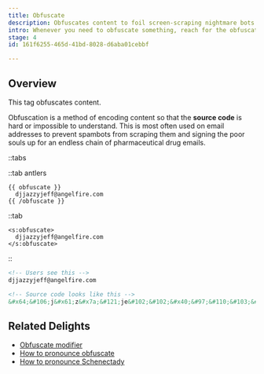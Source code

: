 ```yaml
---
title: Obfuscate
description: Obfuscates content to foil screen-scraping nightmare bots from hell
intro: Whenever you need to obfuscate something, reach for the obfuscate tag. It's an obfuscating good time.
stage: 4
id: 161f6255-465d-41bd-8028-d6aba01cebbf

---
```

## Overview

This tag obfuscates content.

Obfuscation is a method of encoding content so that the **source code** is hard or impossible to understand. This is most often used on email addresses to prevent spambots from scraping them and signing the poor souls up for an endless chain of pharmaceutical drug emails.

::tabs

::tab antlers
```antlers
{{ obfuscate }}
  djjazzyjeff@angelfire.com
{{ /obfuscate }}
```
::tab
```blade
<s:obfuscate>
  djjazzyjeff@angelfire.com
</s:obfuscate>
```
::

```html
<!-- Users see this -->
djjazzyjeff@angelfire.com

<!-- Source code looks like this -->
&#x64;&#106;j&#x61;z&#x7a;&#121;je&#102;&#102;&#x40;&#97;&#110;&#103;&#x65;&#x6c;f&#x69;&#114;&#x65;&#x2e;&#x63;&#x6f;&#x6d;
```

## Related Delights

- [Obfuscate modifier](/modifiers/obfuscate)
- [How to pronounce obfuscate](https://www.youtube.com/watch?v=zaEg0gziFiU)
- [How to pronounce Schenectady](https://www.youtube.com/watch?v=e6IO_x3L53c)
